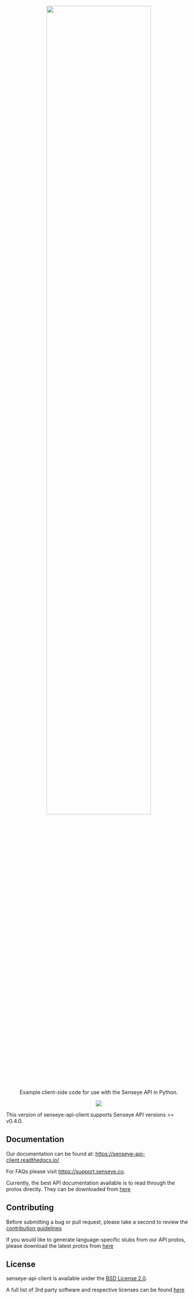 <p align="center">
 <img width="75%" height="75%" src="https://senseye.co/wp-content/uploads/2019/07/logo.svg">
</p>

<p align="center">
  Example client-side code for use with the Senseye API in Python.
</p>

<p align="center">
 <img src="https://img.shields.io/github/v/release/senseye-inc/senseye-api-client?label=release">
</p>

This version of senseye-api-client supports Senseye API versions >= v0.4.0.

## Documentation

Our documentation can be found at: https://senseye-api-client.readthedocs.io/

For FAQs please visit https://support.senseye.co.

Currently, the best API documentation available is to read through the protos directly. They can be downloaded from [here](https://eucalyptus-protobuf.s3.amazonaws.com/release/v0.4.0.zip)

## Contributing

Before submitting a bug or pull request, please take a second to review the [contribution guidelines](https://support.senseye.co)

If you would like to generate language-specific stubs from our API protos, please download the latest protos from [here](https://eucalyptus-protobuf.s3.amazonaws.com/release/v0.4.0.zip)

## License

senseye-api-client is available under the [BSD License 2.0](https://opensource.org/licenses/BSD-3-Clause).

A full list of 3rd party software and respective licenses can be found [here](https://app.fossa.com/attribution/375f90d1-94c3-433e-aea1-a72f308c2922)
